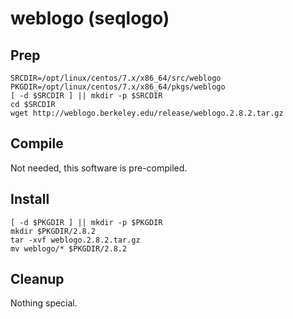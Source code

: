 # weblogo (seqlogo)

## Prep
```
SRCDIR=/opt/linux/centos/7.x/x86_64/src/weblogo
PKGDIR=/opt/linux/centos/7.x/x86_64/pkgs/weblogo
[ -d $SRCDIR ] || mkdir -p $SRCDIR
cd $SRCDIR
wget http://weblogo.berkeley.edu/release/weblogo.2.8.2.tar.gz
```

## Compile
Not needed, this software is pre-compiled.

## Install
```
[ -d $PKGDIR ] || mkdir -p $PKGDIR
mkdir $PKGDIR/2.8.2
tar -xvf weblogo.2.8.2.tar.gz
mv weblogo/* $PKGDIR/2.8.2
```

## Cleanup
Nothing special.
